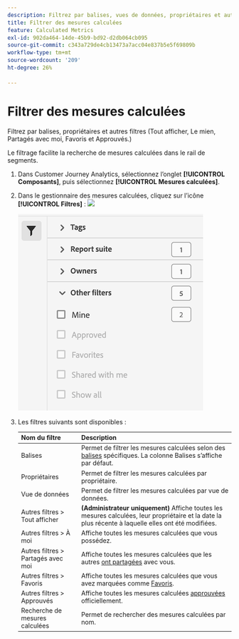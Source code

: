```yaml
---
description: Filtrez par balises, vues de données, propriétaires et autres filtres (Tout afficher, À moi, Partagés avec moi, Favoris et Approuvés).
title: Filtrer des mesures calculées
feature: Calculated Metrics
exl-id: 902da464-14de-45b9-bd92-d2db064cb095
source-git-commit: c343a729de4cb13473a7acc04e837b5e5f69809b
workflow-type: tm+mt
source-wordcount: '209'
ht-degree: 26%

---
```


# Filtrer des mesures calculées

Filtrez par balises, propriétaires et autres filtres (Tout afficher, Le mien, Partagés avec moi, Favoris et Approuvés.)

Le filtrage facilite la recherche de mesures calculées dans le rail de segments.

1. Dans Customer Journey Analytics, sélectionnez l’onglet **[!UICONTROL Composants]**, puis sélectionnez **[!UICONTROL Mesures calculées]**.

1. Dans le gestionnaire des mesures calculées, cliquez sur l’icône **[!UICONTROL Filtres]** : ![](https://spectrum.adobe.com/static/icons/workflow_18/Smock_Filter_18_N.svg)

   ![ Gestionnaire de mesures calculées affichant l’icône Filtres et les filtres disponibles tels que Balises, Suite de rapports et Propriétaires.](assets/filtering.png)

1. Les filtres suivants sont disponibles :

   | Nom du filtre | Description |
   |---|---|
   | Balises | Permet de filtrer les mesures calculées selon des [balises](/help/components/calc-metrics/cm-workflow/cm-tagging.md) spécifiques. La colonne Balises s’affiche par défaut. |
   | Propriétaires | Permet de filtrer les mesures calculées par propriétaire. |
   | Vue de données | Permet de filtrer les mesures calculées par vue de données. |
   | Autres filtres > Tout afficher | **(Administrateur uniquement)** Affiche toutes les mesures calculées, leur propriétaire et la date la plus récente à laquelle elles ont été modifiées. |
   | Autres filtres > À moi | Affiche toutes les mesures calculées que vous possédez. |
   | Autres filtres > Partagés avec moi | Affiche toutes les mesures calculées que les autres [ont partagées](/help/components/calc-metrics/cm-workflow/cm-sharing.md) avec vous. |
   | Autres filtres > Favoris | Affiche toutes les mesures calculées que vous avez marquées comme [Favoris](/help/components/calc-metrics/cm-workflow/cm-favorite.md). |
   | Autres filtres > Approuvés | Affiche toutes les mesures calculées [approuvées](/help/components/calc-metrics/cm-workflow/cm-approving.md) officiellement. |
   | Recherche de mesures calculées | Permet de rechercher des mesures calculées par nom. |

